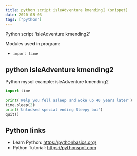 ```yaml
---
title: python script isleAdventure kmending2 (snippet)
date: 2020-03-03
tags: ["python"]
---
```

Python script 'isleAdventure kmending2'


Modules used in program: 
* `import time`

## python isleAdventure kmending2

Python mysql example: isleAdventure kmending2

```python
import time

print('Welp you fell asleep and woke up 40 years later')
time.sleep(2)
print('Unlocked special ending Sleepy boi')
quit()

```

## Python links

- Learn Python: https://pythonbasics.org/
- Python Tutorial: https://pythonspot.com
